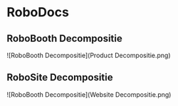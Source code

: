 # RoboDocs

## RoboBooth Decompositie
![RoboBooth Decompositie](Product Decompositie.png)

## RoboSite Decompositie
![RoboBooth Decompositie](Website Decompositie.png)